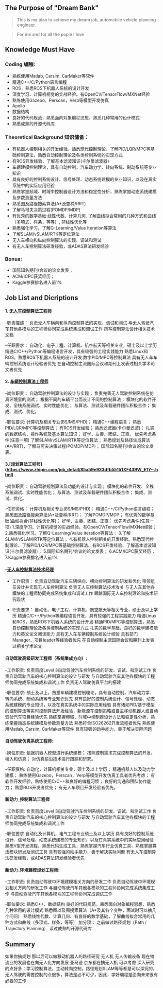 ## The Purpose of "Dream Bank"
> This is my plan to achieve my dream job, automobile vehicle planning engineer.

> For me and for all the pople I love

## Knowledge Must Have

### Coding 编程:

- 熟练使用Matlab, Carsim, CarMaker等软件
- 精通C++/C/Python语言编程
- ROS，熟悉ROS下机器人系统的设计开发
- 深度学习、计算机视觉的实战经验。有OpenCV/TensorFlow/MXNet经验
- 熟练使用Gazebo，Perscan，Verp等模型开发仿真
- Apollo
- 数据结构
- 良好的代码规范，熟悉面向对象编程思想、熟悉几种常用的设计模式
- 熟悉成熟的开源代码库


### Theoretical Background 知识储备：

- 有机器人控制相关的开发经验。熟悉现代控制理论，了解PID/LQR/MPC等基础控制算法，熟悉自动控制理论及各类控制系统的实现方式
- 有ROS开发经验、了解基本滤波知识(卡尔曼滤波器)
- 车辆建模控制理论，具有自动控制，汽车动力学、转向系统、制动系统等专业知识
- 具有良好的控制系统设计、信号处理、动态系统建模的专业知识，以及在真实系统中的实际应用经验
- 熟练掌握频域、时域中控制器设计方法和稳定性分析，熟练掌握动态系统建模及参数测量方法
- 熟悉图及路径搜索算法(A*及变种/RRT)
- 了解马可夫决策过程(POMDP/MDP)
- 有优秀的数学基础:线性代数、计算几何, 了解曲线拟合常用的几种方式和曲线（多项式、样条，等等）, 非线性优化等
- 熟悉强化学习。了解Q-Learning/Value Iteration等算法
- 了解SLAM/vSLAM/RTK等定位算法
- 无人车横向和纵向控制算法的实现、调试和测试
- 有无人车控制算法研发经验，或ADAS算法研发经验



### Bonus: 

- 国际知名期刊/会议的论文发表；
- ACM/ICPC获奖经历；
- Kaggle参赛排名进入前1%


## Job List and Dicriptions

#### 1. [无人车控制算法工程师](https://www.zhipin.com/job_detail/46bb190706c7536f1HZ83NW4FFo~.html)

-职责描述：
负责无人车横向和纵向控制算法的实现、调试和测试
与无人驾驶汽车其他各模块的工程师协同完成系统集成和调试工作
撰写控制算法设计相关技术文档

-任职要求：
自动化、电子工程、计算机、航空航天等相关专业，硕士及以上学历
精通C/C++/Python等编程语言开发，具有较强的工程实践能力
熟悉Linux和ROS，熟悉ROS下机器人系统的设计开发
数字PID/MPC等控制算法
具有无人车车辆控制系统设计经验者优先
在自动控制主流国际会议和期刊上发表过相关学术论文者优先

#### 2. [车辆控制算法工程师](https://www.zhipin.com/job_detail/4bc46ba77d03e0f71XF409S-EVA~.html)

-岗位职责：
自动驾驶控制算法的设计与实现；
负责完善无人驾驶控制系统在仿真环境里的测试；
根据不同的车辆平台而设计不同的控制算法；
模块化的软件开发、全栈系统调试、实时性能优化；
与算法、测试及车载硬件团队积极合作；
集成、测试、优化。

-职位要求:
计算机及相关专业(BS/MS/PHD)；
精通C++编程语言；
熟悉PID/LQR/MPC等控制算法；
有ROS开发经验；
熟悉滤波器(卡尔曼滤波)；
扎实的数据结构、操作系统及基本算法知识；
好学、友善、团结、正直。
优先考虑条件(任意一项)
了解SLAM/vSLAM/RTK等定位算法；
熟悉规划及路径生成算法(A*/RRT)，了解马可夫决策过程(POMDP/MDP)；
国际知名期刊/会议的论文发表。

#### 3.[规划算法工程师] (https://www.zhipin.com/job_detail/85a59e933dfb55151XF439W_E1Y~.html)

-岗位职责：
自动驾驶规划算法及功能的设计与实现；
模块化的软件开发、全栈系统调试、实时性能优化；
与算法、测试及车载硬件团队积极合作；
集成、测试、优化。

-任职资格：
计算机及相关专业(BS/MS/PHD)；
精通C++/C/Python语言编程；
熟悉图及路径搜索算法(A*及变种/RRT)；
了解POMDP/MDP；
有优秀的数学基础(曲线拟合/非线性优化等)；
好学、友善、团结、正直；
优先考虑条件(任意一项)
1.深度学习、计算机视觉的实战经验。有OpenCV/TensorFlow/MXNet经验；
2.熟悉强化学习。了解Q-Learning/Value Iteration等算法；
3.了解SLAM/vSLAM/RTK等定位算法；
4.有机器人控制相关的开发经验。熟悉现代控制理论、了解PID/LQR/MPC等基础控制算法、有ROS开发经验、了解基本滤波知识(卡尔曼滤波器)；
5.国际知名期刊/会议的论文发表；
6.ACM/ICPC获奖经历；
7.Kaggle参赛排名进入前1%

#### -[无人车控制算法技术经理](https://www.zhipin.com/job_detail/31c48be5624556651Xd63dS-ElU~.html)

- 工作职责：
负责自动驾驶汽车车辆纵向、横向控制算法的研发和优化
带领组员设计并实现无人车控制算法
负责无人车控制算法技术攻关
与无人车其他各模块的工程师协同完成系统集成和调试工作
跟踪国际无人车控制理论和技术研究现状

- 职责要求：
自动化、电子工程、计算机、航空航天等相关专业，硕士及以上学历
精通C/C++/Python等编程语言开发，具有较强的工程实践能力
精通Linux和ROS，熟悉ROS下机器人系统的设计开发
精通PID/MPC等控制算法，熟悉自动控制理论及各类控制系统的实现方式
扎实的数学基础，良好的数学建模能力和英文论文阅读能力
具有无人车车辆控制系统设计经验
具有部门Manager、项目leader等经验者优先
在自动控制主流国际会议和期刊上发表过相关学术论文

#### 自动驾驶高级研发工程师（系统集成方向）:

-工作职责:
负责百度Level 3自动驾驶汽车控制系统的研发、调试、和测试工作
负责自动驾驶汽车的核心控制算法的设计与研发
与自动驾驶汽车其他各模块的工程师协同完成系统集成和调试工作
负责无人驾驶仿真平台的搭建

-职位要求:
硕士及以上，熟悉车辆建模控制理论，具有自动控制，汽车动力学、转向系统、制动系统等专业知识优先
具有良好的控制系统设计、信号处理、动态系统建模的专业知识，以及在真实系统中的实际应用经验
具有诸如PID/基于模型的控制算法等实时控制算法开发经验，新能源车控制策略或自主移动机器人或自动驾驶汽车项目经验优先
熟练掌握频域、时域中控制器设计方法和稳定性分析，熟练掌握动态系统建模及参数测量方法
熟悉符合ISO26262开发流程者优先
熟练使用Matlab, Carsim, CarMaker等软件
具有较强的动手能力，善于解决实际问题

#### 自动驾驶仿真系统工程师:

-岗位职责:
依据机器人模型进行系统建模； 
按照控制需求完成控制算法的开发，植入和仿真； 
对仿真前沿技术进行跟踪和研究。 

-任职资格:
自动化，计算机相关专业，硕士及以上学历； 
精通机器人以及动力学建模； 
熟练使用Gazebo，Perscan，Verp等模型开发仿真工具者优先考虑； 
有软件开发经验，熟练使用C/C++和良好的编程习惯； 
良好的沟通和团队协作能力； 
熟悉ROS开发者优先； 
有无人车项目开发经验者优先。

#### 新动力_控制算法工程师

-工作职责:
负责百度Level 3自动驾驶汽车控制系统的研发、调试、和测试工作
负责自动驾驶汽车的核心控制算法的设计与研发
与自动驾驶汽车其他各模块的工程师协同完成系统集成和调试工作

-职位要求
自动化及计算机，电气工程专业硕士及以上学历
具有良好的控制系统设计、信号处理、动态系统建模的专业知识，以及在真实系统中的实际应用经验
熟悉V型开发流程，熟悉代码生成工具，熟练掌握汽车行业仿真工具，熟练掌握算法模块研发及测试工具
具有较强的动手能力，善于解决实际问题
有无人车控制算法研发经验，或ADAS算法研发经验者优先

#### 新动力_环境建模规划工程师:

-工作职责:
负责自动驾驶中环境建模相关方向的研发工作
负责自动驾驶中环境规划相关方向的研发工作
与自动驾驶汽车其他各模块的工程师协同完成系统集成工作
与自动驾驶汽车其他各模块的工程师协同完成调试工作

-职位要求:
熟悉C++、数据结构
良好的代码规范，熟悉面向对象编程思想、熟悉几种常用的设计模式
熟悉图以及图搜索算法（A*及其各个变种，面试时可以抽几个问问）
熟悉线性代数、计算几何、有良好的数学基础，了解曲线拟合常用的几种方式和曲线（多项式、样条，等等）
加分项：
之前做过路径规划（Path / Trajectory Planning）
读过成熟的开源代码库


## Summary


如果你搞规划 那以后可以做移动机器人的路径研究 无人机 无人传输设备 
现在物流业的发展也在向无人化方向发展 亚马逊 京东都在搞无人机 可以考虑
深入研究的点好多：学习控制算法，主动转向控制，路径规划SLAM等等都是可以深究的。
无人驾驶的需要控制的点很多，算法是必不可少，因此，学好编程是面向未来很有必要的工作




